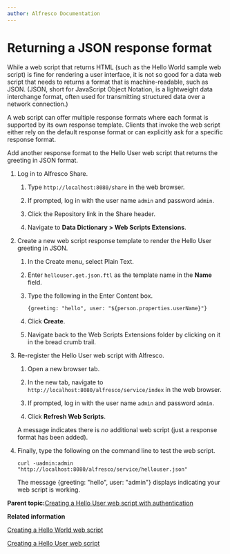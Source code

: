 ```yaml
---
author: Alfresco Documentation
---
```


# Returning a JSON response format

While a web script that returns HTML \(such as the Hello World sample web script\) is fine for rendering a user interface, it is not so good for a data web script that needs to returns a format that is machine-readable, such as JSON. \(JSON, short for JavaScript Object Notation, is a lightweight data interchange format, often used for transmitting structured data over a network connection.\)

A web script can offer multiple response formats where each format is supported by its own response template. Clients that invoke the web script either rely on the default response format or can explicitly ask for a specific response format.

Add another response format to the Hello User web script that returns the greeting in JSON format.

1.  Log in to Alfresco Share.

    1.  Type `http://localhost:8080/share` in the web browser.

    2.  If prompted, log in with the user name `admin` and password `admin`.

    3.  Click the Repository link in the Share header.

    4.  Navigate to **Data Dictionary \> Web Scripts Extensions**.

2.  Create a new web script response template to render the Hello User greeting in JSON.

    1.  In the Create menu, select Plain Text.

    2.  Enter `hellouser.get.json.ftl` as the template name in the **Name** field.

    3.  Type the following in the Enter Content box.

        ```
        {greeting: "hello", user: "${person.properties.userName}"}
        ```

    4.  Click **Create**.

    5.  Navigate back to the Web Scripts Extensions folder by clicking on it in the bread crumb trail.

3.  Re-register the Hello User web script with Alfresco.

    1.  Open a new browser tab.

    2.  In the new tab, navigate to `http://localhost:8080/alfresco/service/index` in the web browser.

    3.  If prompted, log in with the user name `admin` and password `admin`.

    4.  Click **Refresh Web Scripts**.

    A message indicates there is *no* additional web script \(just a response format has been added\).

4.  Finally, type the following on the command line to test the web script.

    ```
    curl -uadmin:admin "http://localhost:8080/alfresco/service/hellouser.json"
    ```

    The message \{greeting: "hello", user: "admin"\} displays indicating your web script is working.


**Parent topic:**[Creating a Hello User web script with authentication](../tasks/ws-hello-user-create.md)

**Related information**  


[Creating a Hello World web script](ws-hello-world-create.md)

[Creating a Hello User web script](ws-hello-user-create.md)

